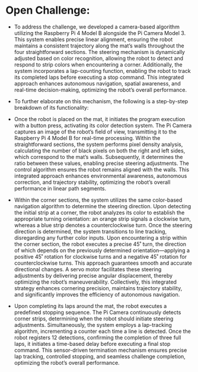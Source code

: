 # Open Challenge: 

- To address the challenge, we developed a camera-based algorithm utilizing the Raspberry Pi 4 Model B alongside the Pi Camera Model 3. This system enables precise linear alignment, ensuring the robot maintains a consistent trajectory along the mat’s walls throughout the four straightforward sections. The steering mechanism is dynamically adjusted based on color recognition, allowing the robot to detect and respond to strip colors when encountering a corner. Additionally, the system incorporates a lap-counting function, enabling the robot to track its completed laps before executing a stop command. This integrated approach enhances autonomous navigation, spatial awareness, and real-time decision-making, optimizing the robot’s overall performance.

- To further elaborate on this mechanism, the following is a step-by-step breakdown of its functionality:

- Once the robot is placed on the mat, it initiates the program execution with a button press, activating its color detection system. The Pi Camera captures an image of the robot’s field of view, transmitting it to the Raspberry Pi 4 Model B for real-time processing. Within the straightforward sections, the system performs pixel density analysis, calculating the number of black pixels on both the right and left sides, which correspond to the mat’s walls. Subsequently, it determines the ratio between these values, enabling precise steering adjustments. The control algorithm ensures the robot remains aligned with the walls. This integrated approach enhances environmental awareness, autonomous correction, and trajectory stability, optimizing the robot’s overall performance in linear path segments.

- Within the corner sections, the system utilizes the same color-based navigation algorithm to determine the steering direction. Upon detecting the initial strip at a corner, the robot analyzes its color to establish the appropriate turning orientation: an orange strip signals a clockwise turn, whereas a blue strip denotes a counterclockwise turn. Once the steering direction is determined, the system transitions to line tracking, disregarding any further color inputs. Upon encountering a strip within the corner section, the robot executes a precise 45˚ turn, the direction of which depends on the previously determined orientation—applying a positive 45˚ rotation for clockwise turns and a negative 45˚ rotation for counterclockwise turns. This approach guarantees smooth and accurate directional changes. A servo motor facilitates these steering adjustments by delivering precise angular displacement, thereby optimizing the robot’s maneuverability. Collectively, this integrated strategy enhances cornering precision, maintains trajectory stability, and significantly improves the efficiency of autonomous navigation.

- Upon completing its laps around the mat, the robot executes a predefined stopping sequence. The Pi Camera continuously detects corner strips, determining when the robot should initiate steering adjustments. Simultaneously, the system employs a lap-tracking algorithm, incrementing a counter each time a line is detected. Once the robot registers 12 detections, confirming the completion of three full laps, it initiates a time-based delay before executing a final stop command. This sensor-driven termination mechanism ensures precise lap tracking, controlled stopping, and seamless challenge completion, optimizing the robot’s overall performance.
